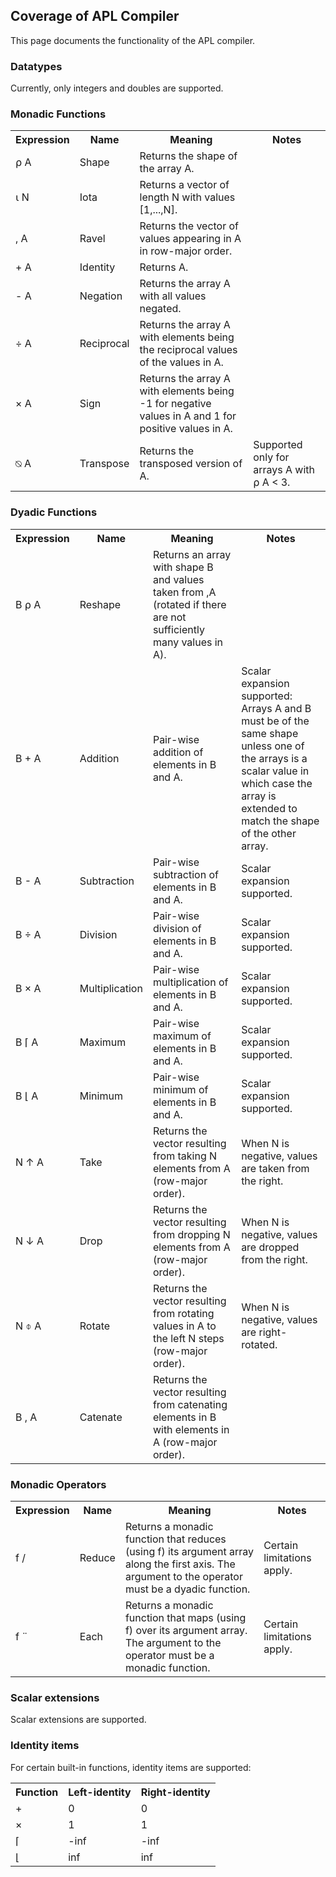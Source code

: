 ## Coverage of APL Compiler

This page documents the functionality of the APL compiler.

### Datatypes

Currently, only integers and doubles are supported.

### Monadic Functions

<table>
<tr><th>Expression</th><th>Name</th><th>Meaning</th><th>Notes</th></tr>
<tr><td>⍴ A</td><td>Shape</td><td>Returns the shape of the array A.</td><td></td></tr>
<tr><td>⍳ N</td><td>Iota</td><td>Returns a vector of length N with values [1,...,N].</td><td></td></tr>
<tr><td>, A</td><td>Ravel</td><td>Returns the vector of values appearing in A in row-major order.</td><td></td></tr>
<tr><td>+ A</td><td>Identity</td><td>Returns A.</td><td></td></tr>
<tr><td>- A</td><td>Negation</td><td>Returns the array A with all values negated.</td><td></td></tr>
<tr><td>÷ A</td><td>Reciprocal</td><td>Returns the array A with elements being the reciprocal values of the values in A.</td><td></td></tr>
<tr><td>× A</td><td>Sign</td><td>Returns the array A with elements being -1 for negative values in A and 1 for positive values in A.</td><td></td></tr>
<tr><td>⍉ A</td><td>Transpose</td><td>Returns the transposed version of A.</td><td>Supported only for arrays A with ⍴ A < 3.</td></tr>
</table>

### Dyadic Functions

<table>
<tr><th>Expression</th><th>Name</th><th>Meaning</th><th>Notes</th></tr>
<tr><td>B ⍴ A</td><td>Reshape</td><td>Returns an array with shape B and values taken from ,A (rotated if there are not sufficiently many values in A).</td><td></td></tr>
<tr><td>B + A</td><td>Addition</td><td>Pair-wise addition of elements in B and A.</td><td>Scalar expansion supported: Arrays A and B must be of the same shape unless one of the arrays is a scalar value in which case the array is extended to match the shape of the other array.</td></tr>
<tr><td>B - A</td><td>Subtraction</td><td>Pair-wise subtraction of elements in B and A.</td><td>Scalar expansion supported.</td></tr>
<tr><td>B ÷ A</td><td>Division</td><td>Pair-wise division of elements in B and A.</td><td>Scalar expansion supported.</td></tr>
<tr><td>B × A</td><td>Multiplication</td><td>Pair-wise multiplication of elements in B and A.</td><td>Scalar expansion supported.</td></tr>
<tr><td>B ⌈ A</td><td>Maximum</td><td>Pair-wise maximum of elements in B and A.</td><td>Scalar expansion supported.</td></tr>
<tr><td>B ⌊ A</td><td>Minimum</td><td>Pair-wise minimum of elements in B and A.</td><td>Scalar expansion supported.</td></tr>
<tr><td>N ↑ A</td><td>Take</td><td>Returns the vector resulting from taking N elements from A (row-major order).</td><td>When N is negative, values are taken from the right.</td></tr>
<tr><td>N ↓ A</td><td>Drop</td><td>Returns the vector resulting from dropping N elements from A (row-major order).</td><td>When N is negative, values are dropped from the right.</td></tr>
<tr><td>N ⌽ A</td><td>Rotate</td><td>Returns the vector resulting from rotating values in A to the left N steps (row-major order).</td><td>When N is negative, values are right-rotated.</td></tr>
<tr><td>B , A</td><td>Catenate</td><td>Returns the vector resulting from catenating elements in B with elements in A (row-major order).</td><td></td></tr>
</table>

### Monadic Operators

<table>
<tr><th>Expression</th><th>Name</th><th>Meaning</th><th>Notes</th></tr>
<tr><td>f /</td><td>Reduce</td><td>Returns a monadic function that reduces (using f) its argument array along the first axis. The argument to the operator must be a dyadic function.</td><td>Certain limitations apply.</td></tr>
<tr><td>f ¨</td><td>Each</td><td>Returns a monadic function that maps (using f) over its argument array. The argument to the operator must be a monadic function.</td><td>Certain limitations apply.</td></tr>
</table>

### Scalar extensions

Scalar extensions are supported.


### Identity items
For certain built-in functions, identity items are supported:

<table>
<tr><th>Function</th><th>Left-identity</th><th>Right-identity</th></tr>
<tr><td>+</td><td>0</td><td>0</td></tr>
<tr><td>×</td><td>1</td><td>1</td></tr>
<tr><td>⌈</td><td>-inf</td><td>-inf</td></tr>
<tr><td>⌊</td><td>inf</td><td>inf</td></tr>
</table>